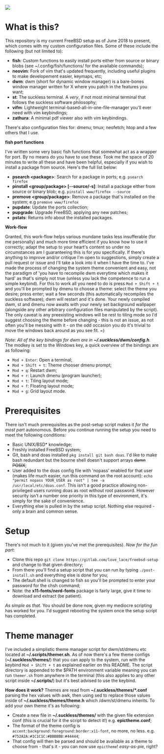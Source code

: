 ![](https://upload.wikimedia.org/wikipedia/en/thumb/d/df/Freebsd_logo.svg/500px-Freebsd_logo.svg.png) 
# What is this?
This repository is my current FreeBSD setup as of June 2018 to present, which comes with my custom configuration files. Some of these include the following (but not limited to): 
- **fish**: Custom functions to easily install ports either from source or binary blobs (see ~/.config/fish/functions/ for the available commands);
- **neovim**: Fork of vim that's updated frequently, including useful plugins to make developement easier, keymaps, etc;
- **dwm**: dwm (short for dynamic window manager) is a bare-bones window manager written for X where you patch in the features you want;
- **st**: The suckless terminal. A *very*, if not most minimal terminal that follows the suckless software philosophy;
- **vifm**: Lightweight terminal-based-all-in-one-file-manager you'll ever need with vim keybindings;
- **zathura**: A minimal pdf viewer also with vim keybindings.

There's also configuration files for: dmenu; tmux; neofetch; htop and a few others that I use.

**fish port functions**

I've written some very basic fish functions that somewhat act as a wrapper for port. By no means do you have to use these. Took me the space of 20 minutes to write all these and have been helpful, especially if you wish to install a package from source. Here's the full list below:
- **psearch \<package\>**: Search for a package in ports; e.g. ``psearch firefox``
- **pinstall \<group/package\> [--source/-s]**: Install a package either from source or binary blob; e.g. ``pinstall www/firefox --source``
- **premove \<group/package\>**: Remove a package that's installed on the system; e.g ``premove www/firefox``
- **pupdate**: Update the ports collection;
- **pupgrade**: Upgrade FreeBSD, applying any new patches;
- **pstats**: Returns info about the installed packages.

**Work-flow**

Granted, this work-flow helps various mundane tasks less insufferable (for me personally) and much more time efficient if you know how to use it correctly; adapt the setup to your heart's content so under no circumstances am I guaranteeing this is for *you* specifically. If there's anything to improve and/or critique I'm open to suggestions, simply create a pull request or issue and I'll take a look into it when I have the time to. I've made the process of changing the system theme convenient and easy, not the paradigm of 'you have to recompile dwm everytime which makes it hard' as that's simply not true (unless you lack the competence to run a simple keybind). For this to work all you need to do is press ``Mod + Shift + t`` and you'll be prompted by dmenu to choose a theme: select the theme you desire; press enter; wait a few seconds (this automatically recompiles the suckless software); dwm will restart and it's done. Your newly compiled dwm, st and dmenu now awaits with your newly set background wallpaper (alongside any other arbitrary configuration files manipulated by the script). The only caveat is any preexisting windows will be rest to tiling mode so I'd suggest choosing the theme before changing - this is not an issue, as not often you'll be messing with it - on the odd occasion you do it's trivial to move the windows back around as you see fit. =)   

*Note: All of the key bindings for dwm are in **~/.suckless/dwm/config.h**.* The modkey is set to the Windows key, a quick overview of the bindings are as following:
- ``Mod + Enter``: Open a terminal;
- ``Mod + Shift + t``: Theme chooser dmenu prompt;
- ``Mod + q``: Restart dwm;
- ``Mod + r``: Launch dmenu (program launcher);
- ``Mod + t``: Tiling layout mode;
- ``Mod + f``: Floating layout mode;
- ``Mod + g``: Grid layout mode.

# Prerequisites
There isn't much prerequisites as the post-setup script makes it *for the most part* autonomous. Before you continue running the setup you need to meet the following conditions:
- Basic UNIX/BSD* knowledge;
- Freshly installed FreeBSD system;
- Git, bash and doas installed ``pkg install git bash doas``. I'd like to make bash redundant but the bourne shell doesn't support arrays ~~damn POSIX~~;
- User added to the doas config file with 'nopass' enabled for that user (makes life much easier, run this command on the root account): ``echo "permit nopass YOUR_USER as root" | tee -a /usr/local/etc/doas.conf``. This isn't a good practice allowing non-privileged users running doas as root without root password. However security isn't a number one priority in this type of environment, it's simply for the sake of convenience.
- Everything else is pulled in by the setup script. Nothing else required - only a brain and common sense.

# Setup
There's not much to it (given you've met the prerequisites). *Now for the fun part*:
- Clone this repo ``git clone https://gitlab.com/love_lace/freebsd-setup`` and change to that given directory;
- From there you'll find a setup script that you can run by typing ``./post-install.sh`` and everything else is done for you;
- The default shell is changed to fish so you'll be prompted to enter your password for the chsh command;
- Note: the **x11-fonts/nerd-fonts** package is fairly large, give it time to download and extract (be patient).

*As simple as that*. You should be done now, given my mediocre scripting has worked for you. I'd suggest rebooting the system once the setup script has completed.

# Theme manager
I've included a simplistic theme manager script for dwm/st/dmenu etc located at **~/.scripts/themer.sh**. As of now there's a few theme configs (**~/.suckless/themes/**) that you can apply to the system, run with the keybind ``Mod + Shift + t`` as explained earlier on this README. The script directory is appended to the $PATH environment variable meaning you can run ``themer.sh`` from anywhere in the terminal (this also applies to any other script inside **~/.scripts/**) but it's best advised to use the keybind.

**How does it work?**
Themes are read from **~/.suckless/themes/\*.conf** parsing the hex values with awk, then using sed to replace those values inside of **~/.suckless/themes/theme.h** which /dwm/st/dmenu inherits. To add your own theme it's as following:
- Create a new file in **~/.suckless/themes/** with the given file extension conf (this is crucial for it the script to detect it!) e.g. **epictheme.conf**;
- The format of the theme config is ``accent:background:foreground:border:x11-font``, no more, no less. e.g. ``#752A2A:#1C1C1C:#BBBBBB:#44444``;
- That config will then be parsed and should be available as a theme to choose from - that's it - you can now use ``epictheme``! *easy-as-pie*, right?